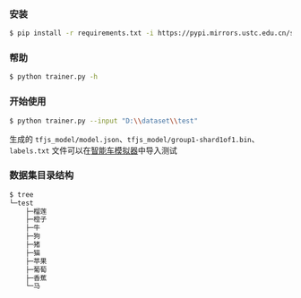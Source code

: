 ### 安装
```bash
$ pip install -r requirements.txt -i https://pypi.mirrors.ustc.edu.cn/simple/
```
### 帮助
```bash
$ python trainer.py -h
```
### 开始使用
```bash
$ python trainer.py --input "D:\\dataset\\test"
```
生成的 `tfjs_model/model.json`、`tfjs_model/group1-shard1of1.bin`、`labels.txt` 文件可以在<a href="https://github.com/FunCodersTeam/WebCarSim">智能车模拟器</a>中导入测试
### 数据集目录结构
```bash
$ tree
└─test
    ├─榴莲
    ├─橙子
    ├─牛
    ├─狗
    ├─猪
    ├─猫
    ├─苹果
    ├─葡萄
    ├─香蕉
    └─马
```
